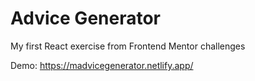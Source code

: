 # Advice Generator

My first React exercise from Frontend Mentor challenges 

Demo: https://madvicegenerator.netlify.app/
